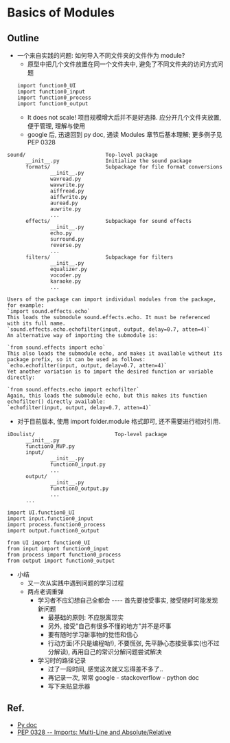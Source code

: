 # Basics of Modules

## Outline 
- 一个来自实践的问题: 如何导入不同文件夹的文件作为 module?
  - 原型中把几个文件放置在同一个文件夹中, 避免了不同文件夹的访问方式问题
  ```
  import function0_UI
  import function0_input
  import function0_process
  import function0_output
  ```
  - It does not scale! 项目规模增大后并不是好选择. 应分开几个文件夹放置, 便于管理, 理解与使用
  - google 后, 迅速回到 py doc, 通读 Modules 章节后基本理解; 更多例子见 PEP 0328
```
sound/                          Top-level package
      __init__.py               Initialize the sound package
      formats/                  Subpackage for file format conversions
              __init__.py
              wavread.py
              wavwrite.py
              aiffread.py
              aiffwrite.py
              auread.py
              auwrite.py
              ...
      effects/                  Subpackage for sound effects
              __init__.py
              echo.py
              surround.py
              reverse.py
              ...
      filters/                  Subpackage for filters
              __init__.py
              equalizer.py
              vocoder.py
              karaoke.py
              ...
```
    Users of the package can import individual modules from the package, for example:
    `import sound.effects.echo`
    This loads the submodule sound.effects.echo. It must be referenced with its full name.
    `sound.effects.echo.echofilter(input, output, delay=0.7, atten=4)`
    An alternative way of importing the submodule is:

    `from sound.effects import echo`
    This also loads the submodule echo, and makes it available without its package prefix, so it can be used as follows:
    `echo.echofilter(input, output, delay=0.7, atten=4)`
    Yet another variation is to import the desired function or variable directly:

    `from sound.effects.echo import echofilter`
    Again, this loads the submodule echo, but this makes its function echofilter() directly available:
    `echofilter(input, output, delay=0.7, atten=4)`
    
  - 对于目前版本, 使用 import folder.module 格式即可, 还不需要进行相对引用.
  
```
iDoulist/                          Top-level package
      __init__.py 
      function0_MVP.py
      input/  
              __init__.py
              function0_input.py
              ...
      output/
              __init__.py
              function0_output.py
              ...
      ...
```

  ```
  import UI.function0_UI
  import input.function0_input
  import process.function0_process
  import output.function0_output
  ```
  ```
  from UI import function0_UI
  from input import function0_input
  from process import function0_process
  from output import function0_output
  ```

- 小结
   - 又一次从实践中遇到问题的学习过程
   - 两点老调重弹
     - 学习者不应幻想自己全都会 ---- 首先要接受事实, 接受随时可能发现新问题
       - 最基础的原则: 不应脱离现实
       - 另外, 接受"自己有很多不懂的地方"并不是坏事
       - 要有随时学习新事物的觉悟和信心
       - 行动方面(不只是编程呦!), 不要慌张, 先平静心态接受事实(也不过分解读), 再用自己的常识分解问题尝试解决
     - 学习时的路径记录
       - 过了一段时间, 感觉这次就又忘得差不多了..
       - 再记录一次, 常常 google - stackoverflow - python doc
       - 写下来贴显示器
## Ref.
- [Py doc](https://docs.python.org/2/tutorial/modules.html)
- [PEP 0328 -- Imports: Multi-Line and Absolute/Relative](https://www.python.org/dev/peps/pep-0328/)
